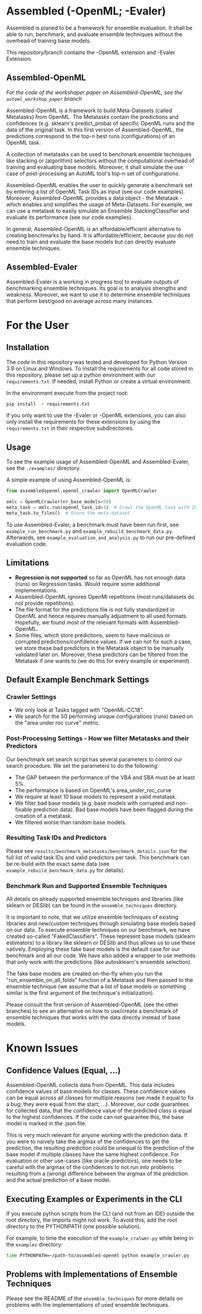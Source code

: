# Assembled (-OpenML; -Evaler)

Assembled is planed to be a framework for ensemble evaluation. It shall be able to run, benchmark, and evaluate ensemble
techniques without the overhead of training base models.

This repository/branch contains the -OpenML extension and -Evaler Extension.

## Assembled-OpenML
_For the code of the workshaper paper on Assembled-OpenML, see the `automl_workshop_paper` branch_

Assembled-OpenML is a framework to build Meta-Datasets (called Metatasks) from OpenML. The Metatasks contain the
predictions and confidences (e.g. sklearn's predict_proba) of specific OpenML runs and the data of the original task. In
this first version of Assembled-OpenML, the predictions correspond to the top-n best runs (configurations) of an OpenML
task.

A collection of metatasks can be used to benchmark ensemble techniques like stacking or (algorithm) selectors without
the computational overhead of training and evaluating base models. Moreover, it shall simulate the use case of
post-processing an AutoML tool's top-n set of configurations.

Assembled-OpenML enables the user to quickly generate a benchmark set by entering a list of OpenML Task IDs as input
(see our code examples). Moreover, Assembled-OpenML provides a data object - the Metatask - which enables and simplifies
the usage of Meta-Datasets. For example, we can use a metatask to easily simulate an Ensemble StackingClassifier and
evaluate its performance (see our code examples).

In general, Assembled-OpenML is an affordable/efficient alternative to creating benchmarks by hand. It is
affordable/efficient, because you do not need to train and evaluate the base models but can directly evaluate ensemble
techniques.

## Assembled-Evaler

Assembled-Evaler is a working in progress tool to evaluate outputs of benchmarking ensemble techniques. Its goal is to
analysis strengths and weakness. Moreover, we want to use it to determine ensemble techniques that perform best/good on
average across many instances.

# For the User 
## Installation

The code in this repository was tested and developed for Python Version 3.9 on Linux and Windows. To install the
requirements for all code stored in this repository, please set up a python environment with our `requirements.txt`. If
needed, install Python or create a virtual environment.

In the environment execute from the project root:

```bash
pip install -r requirements.txt
```

If you only want to use the -Evaler or -OpenML extensions, you can also only install the requirements for these
extensions by using the `requirements.txt` in their respective subdirectories.

## Usage

To see the example usage of Assembled-OpenML and Assembled-Evaler, see the `./examples/` directory.

A simple example of using Assembled-OpenML is:

```python
from assembledopenml.openml_crawler import OpenMLCrawler

omlc = OpenMLCrawler(nr_base_models=50)
meta_task = omlc.run(openml_task_id=3)  # Crawl the OpenML task with ID 3 to create a metatask 
meta_task.to_files()  # Store the meta-dataset 
```

To use Assembled-Evaler, a benchmark must have been run first, see `example_run_benchmark.py` and
`example_rebuild_benchmark_data.py`. Afterwards, see `example_evaluation_and_analysis.py` to run our pre-defined
evaluation code.

## Limitations

* **Regression is not supported** so far as OpenML has not enough data (runs) on Regression tasks. Would require some
  additional implementations.
* Assembled-OpenML ignores OpenMl repetitions (most runs/datasets do not provide repetitions).
* The file format for the predictions file is not fully standardized in OpenML and hence requires manually adjustment to
  all used formats. Hopefully, we found most of the relevant formats with Assembled-OpenML.
* Some files, which store predictions, seem to have malicious or corrupted predictions/confidence values. If we can not
  fix such a case, we store these bad predictors in the Metatask object to be manually validated later on. Moreover,
  these predictors can be filtered from the Metatask if one wants to (we do this for every example or experiment).

## Default Example Benchmark Settings

### Crawler Settings

* We only look at Tasks tagged with "OpenML-CC18".
* We search for the 50 performing unique configurations (runs) based on the "area under roc curve" metric.

### Post-Processing Settings - How we filter Metatasks and their Predictors

Our benchmark set search script has several parameters to control our search procedure. We set the parameters to do the
following:

* The GAP between the performance of the VBA and SBA must be at least 5%.
* The performance is based on OpenML's area_under_roc_curve
* We require at least 10 base models to represent a valid metatask.
* We filter bad base models (e.g. base models with corrupted and non-fixable prediction data). Bad base models have been
  flagged during the creation of a metatask.
* We filtered worse than random base models.

### Resulting Task IDs and Predictors

Please see `results/benchmark_metatasks/benchmark_details.json` for the full list of valid task IDs and valid predictors
per task. This benchmark can be re-build with the exact same data (see `example_rebuild_benchmark_data.py` for details).

### Benchmark Run and Supported Ensemble Techniques
All details on already supported ensemble techniques and libraries (like sklearn or DESlib) can be found in the 
`ensemble_techniques` directory. 

It is important to note, that we utilize ensemble techniques of existing libraries and new/custom techniques through
simulating base models based on our data. 
To execute ensemble techniques on our benchmark, we have created so-called "FakedClassifiers".
These represent base models (sklearn estimators) to a library like sklearn or DESlib and thus allows us to use these 
natively. Employing these fake base models is the default case for our benchmark and all our code. 
We have also added a wrapper to use methods that only work with the predictions (like autosklearn's ensemble selection). 

The fake base models are created on-the-fly when you run the "run_ensemble_on_all_folds" function of a Metatask and then 
passed to the ensemble technique (we assume that a list of base models or something similar is the first argument of the
technique's initialization). 

Please consult the first version of Assembled-OpenML (see the other branches) to see an alternative on how to use/create
a benchmark of ensemble techniques that works with the data directly instead of base models. 

# Known Issues

## Confidence Values (Equal, ...)
Assembled-OpenML collects data from OpenML. This data includes confidence values of base models for classes. 
These confidence values can be equal across all classes for multiple reasons (we made it equal to fix a bug; they 
were equal from the start; ...). 
Moreover, our code guarantees for collected data, that the confidence value of the predicted class is equal to 
the highest confidences. If the code can not guarantee this, the base model is marked in the .json file.  

This is very much relevant for anyone working with the prediction data. If you were to naively take the argmax of the 
confidences to get the prediction, the resulting prediction could be unequal to the prediction of the base model if
multiple classes have the same highest confidence. 
For evaluation or other use-cases (like oracle-predictors), one needs to be careful with the argmax of the confidences 
to not run into problems resulting from a (wrong) difference between the argmax of the prediction and 
the actual prediction of a base model. 

## Executing Examples or Experiments in the CLI

If you execute python scripts from the CLI (and not from an IDE) outside the root directory, the imports might not work.
To avoid this, add the root directory to the PYTHONPATH (one possible solution).

For example, to time the execution of the `example_cralwer.py` while being in the `examples` directory:

```bash
time PYTHONPATH=~/path-to/assembled-openml python example_crawler.py 
```

## Problems with Implementations of Ensemble Techniques
Please see the README of the `ensemble_techniques` for more details on problems with the implementations of 
used ensemble techniques. 